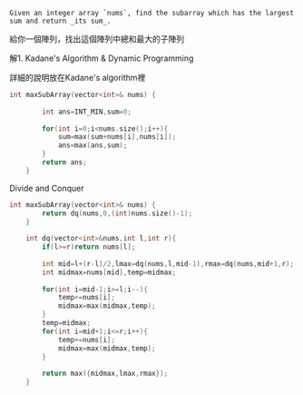 	Given an integer array `nums`, find the subarray which has the largest sum and return _its sum_.

給你一個陣列，找出這個陣列中總和最大的子陣列

解1. Kadane's Algorithm  & Dynamic Programming

詳細的說明放在Kadane's algorithm裡

```cpp
int maxSubArray(vector<int>& nums) {
        
        int ans=INT_MIN,sum=0;
        
        for(int i=0;i<nums.size();i++){
            sum=max(sum+nums[i],nums[i]);
            ans=max(ans,sum);
        }
        return ans;
    }
```

Divide and Conquer

```cpp
int maxSubArray(vector<int>& nums) {
        return dq(nums,0,(int)nums.size()-1);   
    }
    
    int dq(vector<int>&nums,int l,int r){
        if(l>=r)return nums[l];
        
        int mid=l+(r-l)/2,lmax=dq(nums,l,mid-1),rmax=dq(nums,mid+1,r);
        int midmax=nums[mid],temp=midmax;
        
        for(int i=mid-1;i>=l;i--){
            temp+=nums[i];
            midmax=max(midmax,temp);
        }
        temp=midmax;
        for(int i=mid+1;i<=r;i++){
            temp+=nums[i];
            midmax=max(midmax,temp); 
        }
        
        return max({midmax,lmax,rmax});
    }
```
